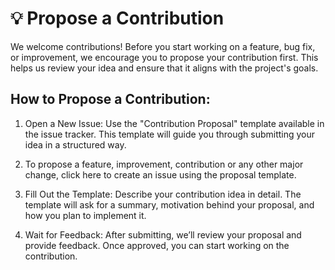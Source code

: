 # 💡 Propose a Contribution

We welcome contributions! Before you start working on a feature, bug fix, or improvement, we encourage you to propose your contribution first. This helps us review your idea and ensure that it aligns with the project's goals.

## How to Propose a Contribution:

1. Open a New Issue: Use the "Contribution Proposal" template available in the issue tracker. This template will guide you through submitting your idea in a structured way.

2. To propose a feature, improvement, contribution or any other major change, click here to create an issue using the proposal template.

3. Fill Out the Template: Describe your contribution idea in detail. The template will ask for a summary, motivation behind your proposal, and how you plan to implement it.

4. Wait for Feedback: After submitting, we’ll review your proposal and provide feedback. Once approved, you can start working on the contribution.